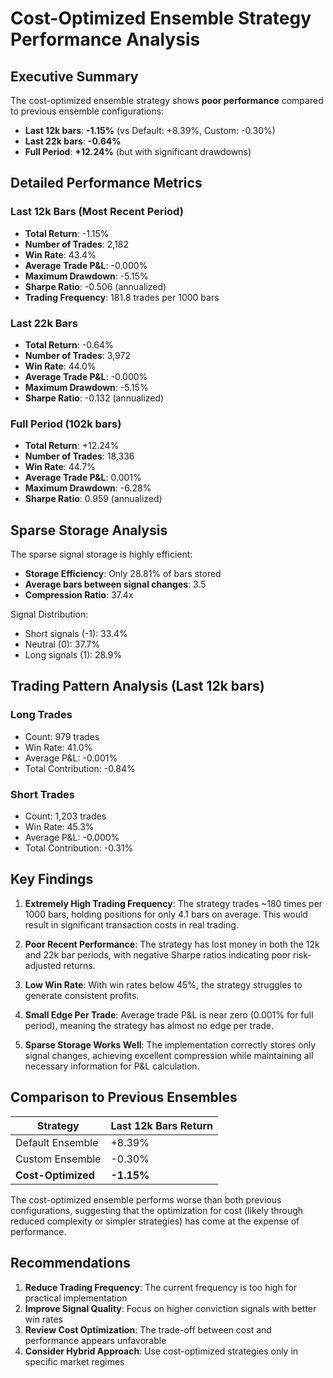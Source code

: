 # Cost-Optimized Ensemble Strategy Performance Analysis

## Executive Summary

The cost-optimized ensemble strategy shows **poor performance** compared to previous ensemble configurations:

- **Last 12k bars**: **-1.15%** (vs Default: +8.39%, Custom: -0.30%)
- **Last 22k bars**: **-0.64%**
- **Full Period**: **+12.24%** (but with significant drawdowns)

## Detailed Performance Metrics

### Last 12k Bars (Most Recent Period)
- **Total Return**: -1.15%
- **Number of Trades**: 2,182
- **Win Rate**: 43.4%
- **Average Trade P&L**: -0.000%
- **Maximum Drawdown**: -5.15%
- **Sharpe Ratio**: -0.506 (annualized)
- **Trading Frequency**: 181.8 trades per 1000 bars

### Last 22k Bars
- **Total Return**: -0.64%
- **Number of Trades**: 3,972
- **Win Rate**: 44.0%
- **Average Trade P&L**: -0.000%
- **Maximum Drawdown**: -5.15%
- **Sharpe Ratio**: -0.132 (annualized)

### Full Period (102k bars)
- **Total Return**: +12.24%
- **Number of Trades**: 18,336
- **Win Rate**: 44.7%
- **Average Trade P&L**: 0.001%
- **Maximum Drawdown**: -6.28%
- **Sharpe Ratio**: 0.959 (annualized)

## Sparse Storage Analysis

The sparse signal storage is highly efficient:
- **Storage Efficiency**: Only 28.81% of bars stored
- **Average bars between signal changes**: 3.5
- **Compression Ratio**: 37.4x

Signal Distribution:
- Short signals (-1): 33.4%
- Neutral (0): 37.7%
- Long signals (1): 28.9%

## Trading Pattern Analysis (Last 12k bars)

### Long Trades
- Count: 979 trades
- Win Rate: 41.0%
- Average P&L: -0.001%
- Total Contribution: -0.84%

### Short Trades
- Count: 1,203 trades
- Win Rate: 45.3%
- Average P&L: -0.000%
- Total Contribution: -0.31%

## Key Findings

1. **Extremely High Trading Frequency**: The strategy trades ~180 times per 1000 bars, holding positions for only 4.1 bars on average. This would result in significant transaction costs in real trading.

2. **Poor Recent Performance**: The strategy has lost money in both the 12k and 22k bar periods, with negative Sharpe ratios indicating poor risk-adjusted returns.

3. **Low Win Rate**: With win rates below 45%, the strategy struggles to generate consistent profits.

4. **Small Edge Per Trade**: Average trade P&L is near zero (0.001% for full period), meaning the strategy has almost no edge per trade.

5. **Sparse Storage Works Well**: The implementation correctly stores only signal changes, achieving excellent compression while maintaining all necessary information for P&L calculation.

## Comparison to Previous Ensembles

| Strategy | Last 12k Bars Return |
|----------|---------------------|
| Default Ensemble | +8.39% |
| Custom Ensemble | -0.30% |
| **Cost-Optimized** | **-1.15%** |

The cost-optimized ensemble performs worse than both previous configurations, suggesting that the optimization for cost (likely through reduced complexity or simpler strategies) has come at the expense of performance.

## Recommendations

1. **Reduce Trading Frequency**: The current frequency is too high for practical implementation
2. **Improve Signal Quality**: Focus on higher conviction signals with better win rates
3. **Review Cost Optimization**: The trade-off between cost and performance appears unfavorable
4. **Consider Hybrid Approach**: Use cost-optimized strategies only in specific market regimes